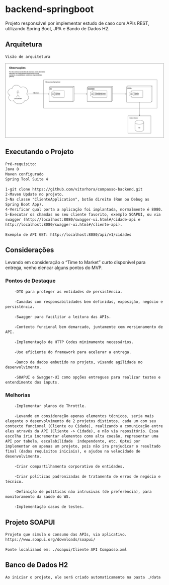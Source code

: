 # backend-springboot
Projeto responsável por implementar estudo de caso com APIs REST, utilizando Spring Boot, JPA e Bando de Dados H2.

## Arquitetura
```
Visão de arquitetura
```
![alt text](https://github.com/vitorhora/compasso-backend/blob/master/cliente/imagens/Arquitetura_Back.png)

## Executando o Projeto

```
Pré-requisito:
Java 8
Maven configurado
Spring Tool Suite 4

1-git clone https://github.com/vitorhora/compasso-backend.git
2-Maven Update no projeto.
3-Na classe "ClienteApplication", botão direito (Run ou Debug as Spring Boot App).
4-Verificar qual porta a aplicação foi implantada, normalmente é 8080.
5-Executar os chamdas no seu cliente favorito, exemplo SOAPUI, ou via swagger (http://localhost:8080/swagger-ui.html#/cidade-api e http://localhost:8080/swagger-ui.html#/cliente-api).

Exemplo de API GET: http://localhost:8080/api/v1/cidades

```

## Considerações

Levando em consideração o “Time to Market” curto disponível para entrega, venho elencar alguns pontos do MVP. 

### Pontos de Destaque
```
    -DTO para proteger as entidades de persistência. 

    -Camadas com responsabilidades bem definidas, exposição, negócio e persistência.  

    -Swagger para facilitar a leitura das APIs.  

    -Contexto funcional bem demarcado, juntamente com versionamento de API.  

    -Implementação de HTTP Codes minimamente necessários.  

    -Uso eficiente do framework para acelerar a entrega.  

    -Banco de dados embutido no projeto, visando agilidade no desenvolvimento.  

    -SOAPUI e Swagger-UI como opções entregues para realizar testes e entendimento dos inputs. 
```

### Melhorias
```
    -Implementar planos de Throttle.  

    -Levando em consideração apenas elementos técnicos, seria mais elegante o desenvolvimento de 2 projetos distintos, cada um com seu contexto funcional (Cliente ou Cidade), realizando a comunicação entre eles através da API (Cliente -> Cidade), e não via repositório. Essa escolha iria incrementar elementos como alta coesão, representar uma API por tabela, escalabilidade 	independente, etc. Optei por implementar em apenas um projeto, pois não ira prejudicar o resultado 	final (dados requisitos iniciais), e ajudou na velocidade de desenvolvimento.  

    -Criar compartilhamento corporativo de entidades.  

    -Criar políticas padronizadas de tratamento de erros de negócio e técnico.  

    -Definição de políticas não intrusivas (de preferência), para monitoramento da saúde do WS. 

    -Implementação casos de testes. 
```


## Projeto SOAPUI

```
Projeto que simula o consumo das APIs, via aplicativo.
https://www.soapui.org/downloads/soapui/

Fonte localizaod em: ./soapui/Cliente API Compasso.xml

```


## Banco de Dados H2

```
Ao iniciar o projeto, ele será criado automaticamente na pasta ./data

```

